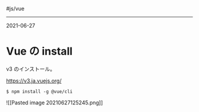 #js/vue 


---
2021-06-27

# Vue の install

v3 のインストール。

https://v3.ja.vuejs.org/

```shell
$ npm install -g @vue/cli
```

![[Pasted image 20210627125245.png]]

